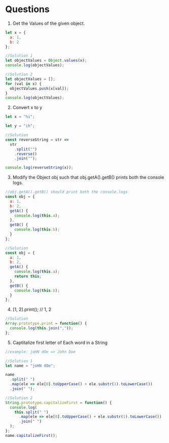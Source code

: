 # Questions

1. Get the Values of the given object.

```js
let x = {
  a: 1,
  b: 2
};

//Solution 1
let objectValues = Object.values(x);
console.log(objectValues);

//Solution 2
let objectValues = [];
for (val in x) {
  objectValues.push(x[val]);
}
console.log(objectValues);
```

2. Convert x to y

```js
let x = "hi";

let y = "ih";

//Solution
const reverseString = str =>
  str
    .split("")
    .reverse()
    .join("");

console.log(reverseString(x));
```

3. Modify the Object obj such that obj.getA().getB() prints both the console logs.

```js
//obj.getA().getB() should print both the console.logs
const obj = {
  a: 1,
  b: 2,
  getA() {
    console.log(this.a);
  },
  getB() {
    console.log(this.b);
  }
};

//Solution
const obj = {
  a: 1,
  b: 2,
  getA() {
    console.log(this.a);
    return this;
  },
  getB() {
    console.log(this.b);
  }
};
```

4. [1, 2].print(); // 1, 2

```js
//Solution
Array.prototype.print = function() {
  console.log(this.join(","));
};
```

5. Captitalize first letter of Each word in a String

```js
//example: joHN dOe => John Doe

//Solution 1
let name = "joHN dOe";

name
  .split(" ")
  .map(ele => ele[0].toUpperCase() + ele.substr(1).toLowerCase())
  .join(" ");

//Solution 2
String.prototype.capitalizeFirst = function() {
  console.log(
    this.split(" ")
      .map(ele => ele[0].toUpperCase() + ele.substr(1).toLowerCase())
      .join(" ")
  );
};
name.capitalizeFirst();
```
